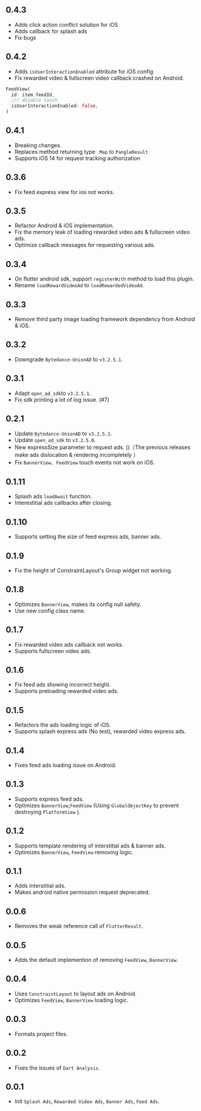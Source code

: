 ## 0.4.3

* Adds click action conflict solution for iOS
* Adds callback for splash ads
* Fix bugs

## 0.4.2

* Adds `isUserInteractionEnabled` attribute for iOS config
* Fix rewarded video & fullscreen video callback crashed on Android.

```dart
FeedView(
  id: item.feedId,
  /// disable touch
  isUserInteractionEnabled: false,
)
```

## 0.4.1

* Breaking changes.
* Replaces method returning type ` Map` to `PangleResult` 
* Supports iOS 14 for request tracking authorization

## 0.3.6

* Fix feed express view for ios not works.

## 0.3.5

* Refactor Android & iOS implementation.
* Fix the memory leak of loading rewarded video ads & fullscreen video ads.
* Optimize callback messages for requesting various ads.

## 0.3.4

* On flutter android sdk, support `registerWith` method  to load this plugin.
* Rename `loadRewardVideoAd` to `loadRewardedVideoAd`.

## 0.3.3

* Remove third party image loading framework dependency from Android & iOS.

## 0.3.2

* Downgrade `Bytedance-UnionAD` to `v3.2.5.1`.

## 0.3.1

* Adapt `open_ad_sdk`to `v3.2.5.1`.
* Fix sdk printing a lot of log issue. (#7)

## 0.2.1

* Update `Bytedance-UnionAD` to `v3.2.5.1`.
* Update `open_ad_sdk` to `v3.2.5.0`.
* New expressSize parameter to request ads. ()（The previous releases make ads dislocation & rendering incompletely ）
* Fix `BannerView`、`FeedView`  touch events not work on iOS.

## 0.1.11

* Splash ads `loadAwait` function.
* Interestitial ads callbacks after closing.

## 0.1.10

* Supports setting the size of feed express ads, banner ads.

## 0.1.9

* Fix the height of ConstraintLayout's  Group widget not working.

## 0.1.8

* Optimizes `BannerView`, makes its config null safety.
* Use new config class name.

## 0.1.7

* Fix rewarded video ads callback not works.
* Supports fullscreen video ads.

## 0.1.6

* Fix feed ads showing incorrect height.
* Supports preloading rewarded video ads.

## 0.1.5

* Refactors the ads loading logic of iOS.
* Supports splash express ads (No test), rewarded video express ads.

## 0.1.4

* Fixes feed ads loading issue on Android.

## 0.1.3

* Supports express feed ads.
* Optimizes `BannerView`,`FeedView` (Using `GlobalObjectKey` to prevent destroying `PlatformView` ).

## 0.1.2

* Supports template rendering of interstitial ads & banner ads.
* Optimizes `BannerView`, `FeedView` removing logic.

## 0.1.1

* Adds interstitial ads.
* Makes android native permission request deprecated.

## 0.0.6

* Removes the weak reference call of `FlutterResult`.


## 0.0.5

* Adds the default implemention of removing  `FeedView`, `BannerView`.


## 0.0.4

* Uses `ConstraintLayout`  to layout ads on Android.
* Optimizes `FeedView`, `BannerView`  loading logic.


## 0.0.3

* Formats project files.


## 0.0.2

* Fixes the issues of `Dart Analysis`.


## 0.0.1

* Init `Splash Ads`, `Rewarded Video Ads`, `Banner Ads`, `Feed Ads`.




